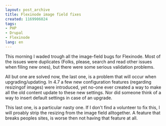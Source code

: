 ```yaml
---
layout: post_archive
title: Flexinode image field fixes
created: 1169906024
tags:
- PHP
- Drupal
- Flexinode
lang: en
---
```

This morning I waded trough all the image-field bugs for Flexinode. Most of the issues were duplicates (Folks, please, search and read other issues when filing new ones), but there were some serious validation problems.

All but one are solved now, the last one, is a problem that will occur when upgrading/updating. In 4.7 a few new configuration features (regarding resizingof images) were introduced, yet no-one ever created a way to make all the old content update to these new settings. Nor did someone think of a way to insert default settings in case of an upgrade.

This last one, is a particular nasty one. If I don't find a volunteer to fix this, I will proably strip the resizing from the image field alltogether. A feature that breaks peoples sites, is worse then not having that feature at all. 
